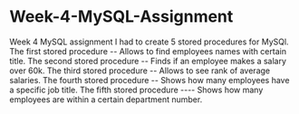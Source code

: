 # Week-4-MySQL-Assignment
Week 4 MySQL assignment I had to create 5 stored procedures for MySQl.
The first stored procedure -- Allows to find employees names with certain title.
The second stored procedure -- Finds if an employee makes a salary over 60k.
The third stored procedure -- Allows to see rank of average salaries.
The fourth stored procedure -- Shows how many employees have a specific job title.
The fifth stored procedure ---- Shows how many employees are within a certain department number.
